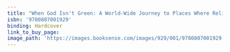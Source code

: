 ```yaml
---
title: "When God Isn't Green: A World-Wide Journey to Places Where Religious Practice and Environmentalism Collide"
isbn: '9780807001929'
binding: Hardcover
link_to_buy_page:
image_path: 'https://images.booksense.com/images/929/001/9780807001929.jpg'
---
```



